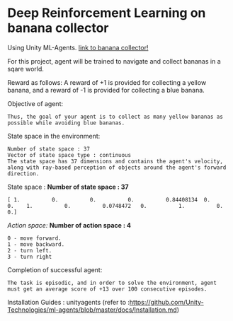 # Deep Reinforcement Learning on banana collector

Using Unity ML-Agents. 
[link to banana collector!](https://github.com/Unity-Technologies/ml-agents/blob/master/docs/Learning-Environment-Examples.md#banana-collector)

For this project, agent will be trained to navigate and collect bananas in a sqare world.

Reward as follows:
A reward of +1 is provided for collecting a yellow banana, and a reward of -1 is provided for collecting a blue banana. 

Objective of agent:
```
Thus, the goal of your agent is to collect as many yellow bananas as possible while avoiding blue bananas.
```

State space in the environment:
```
Number of state space : 37
Vector of state space type : continuous
The state space has 37 dimensions and contains the agent's velocity, along with ray-based perception of objects around the agent's forward direction. 
```

State space :
__Number of state space : 37__
```
[ 1.          0.          0.          0.          0.84408134  0.          0.    1.          0.          0.0748472   0.          1.          0.          0.]
```

*Action space:*
__Number of action space : 4__
```
0 - move forward.
1 - move backward.
2 - turn left.
3 - turn right
```

Completion of successful agent:
```
The task is episodic, and in order to solve the environment, agent must get an average score of +13 over 100 consecutive episodes.
```


Installation Guides :
unityagents (refer to :https://github.com/Unity-Technologies/ml-agents/blob/master/docs/Installation.md)


